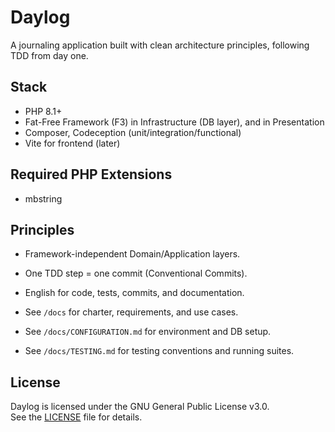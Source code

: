 # Daylog

A journaling application built with clean architecture principles, following TDD from day one.

## Stack
- PHP 8.1+
- Fat-Free Framework (F3) in Infrastructure (DB layer), and in Presentation
- Composer, Codeception (unit/integration/functional)
- Vite for frontend (later)

## Required PHP Extensions

- mbstring

## Principles
- Framework-independent Domain/Application layers.
- One TDD step = one commit (Conventional Commits).
- English for code, tests, commits, and documentation.

- See `/docs` for charter, requirements, and use cases.
- See `/docs/CONFIGURATION.md` for environment and DB setup.  
- See `/docs/TESTING.md` for testing conventions and running suites.

## License

Daylog is licensed under the GNU General Public License v3.0.  
See the [LICENSE](LICENSE) file for details.
